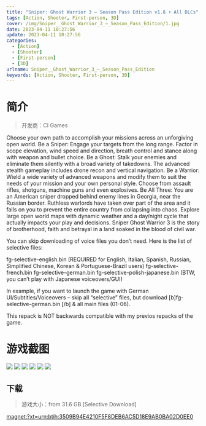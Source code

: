 ```yaml
---
title: "Sniper: Ghost Warrior 3 – Season Pass Edition v1.8 + All DLCs"
tags: [Action, Shooter, First-person, 3D]
cover: /img/Sniper__Ghost_Warrior_3_–_Season_Pass_Edition/1.jpg
date: 2023-04-11 10:27:56
update: 2023-04-11 10:27:56
categories: 
  - [Action]
  - [Shooter]
  - [First-person]
  - [3D]
urlname: Sniper__Ghost_Warrior_3_–_Season_Pass_Edition
keywords: [Action, Shooter, First-person, 3D]
---
```

# 简介

> 开发商：CI Games

Choose your own path to accomplish your missions across an unforgiving open world.
Be a Sniper: Engage your targets from the long range. Factor in scope elevation, wind speed and direction, breath control and stance along with weapon and bullet choice.
Be a Ghost: Stalk your enemies and eliminate them silently with a broad variety of takedowns. The advanced stealth gameplay includes drone recon and vertical navigation. 
Be a Warrior: Wield a wide variety of advanced weapons and modify them to suit the needs of your mission and your own personal style. Choose from assault rifles, shotguns, machine guns and even explosives. 
Be All Three: You are an American sniper dropped behind enemy lines in Georgia, near the Russian border. Ruthless warlords have taken over part of the area and it falls on you to prevent the entire country from collapsing into chaos. 
Explore large open world maps with dynamic weather and a day/night cycle that actually impacts your play and decisions. Sniper Ghost Warrior 3 is the story of brotherhood, faith and betrayal in a land soaked in the blood of civil war.

You can skip downloading of voice files you don’t need. Here is the list of selective files:

fg-selective-english.bin (REQUIRED for English, Italian, Spanish, Russian, Simplified Chinese, Korean & Portuguese-Brazil users)
fg-selective-french.bin
fg-selective-german.bin
fg-selective-polish-japanese.bin (BTW, you can’t play with Japanese voiceovers/GUI)

In example,  if you want to launch the game with German UI/Subtitles/Voiceovers – skip all “selective” files, but download [b]fg-selective-german.bin [/b] & all main files (01-06).

This repack is NOT backwards compatible with my previos repacks of the game.

# 游戏截图

![](/img/Sniper__Ghost_Warrior_3_–_Season_Pass_Edition/2.jpg)
![](/img/Sniper__Ghost_Warrior_3_–_Season_Pass_Edition/3.jpg)
![](/img/Sniper__Ghost_Warrior_3_–_Season_Pass_Edition/4.jpg)
![](/img/Sniper__Ghost_Warrior_3_–_Season_Pass_Edition/5.jpg)
![](/img/Sniper__Ghost_Warrior_3_–_Season_Pass_Edition/6.jpg)
![](/img/Sniper__Ghost_Warrior_3_–_Season_Pass_Edition/7.jpg)


## 下载

> 游戏大小：from 31.6 GB [Selective Download]

[magnet:?xt=urn:btih:3509B94E4210F5F8DEB6AC5D18E9AB0BA02D0EE0](magnet:?xt=urn:btih:3509B94E4210F5F8DEB6AC5D18E9AB0BA02D0EE0)